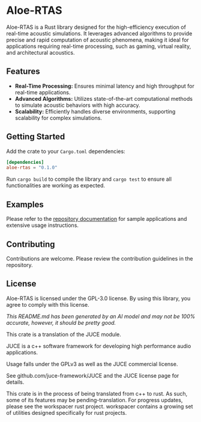 # Aloe-RTAS

Aloe-RTAS is a Rust library designed for the high-efficiency execution of real-time acoustic simulations. It leverages advanced algorithms to provide precise and rapid computation of acoustic phenomena, making it ideal for applications requiring real-time processing, such as gaming, virtual reality, and architectural acoustics.

## Features
- **Real-Time Processing:** Ensures minimal latency and high throughput for real-time applications.
- **Advanced Algorithms:** Utilizes state-of-the-art computational methods to simulate acoustic behaviors with high accuracy.
- **Scalability:** Efficiently handles diverse environments, supporting scalability for complex simulations.

## Getting Started
Add the crate to your `Cargo.toml` dependencies:
```toml
[dependencies]
aloe-rtas = "0.1.0"
```
Run `cargo build` to compile the library and `cargo test` to ensure all functionalities are working as expected.

## Examples
Please refer to the [repository documentation](https://github.com/klebs6/aloe-rs) for sample applications and extensive usage instructions.

## Contributing
Contributions are welcome. Please review the contribution guidelines in the repository.

## License
Aloe-RTAS is licensed under the GPL-3.0 license. By using this library, you agree to comply with this license.

*This README.md has been generated by an AI model and may not be 100% accurate, however, it should be pretty good.*

This crate is a translation of the JUCE module.

JUCE is a c++ software framework for developing high performance audio applications.

Usage falls under the GPLv3 as well as the JUCE commercial license.

See github.com/juce-framework/JUCE and the JUCE license page for details.

This crate is in the process of being translated from c++ to rust. As such, some of its features may be pending-translation. For progress updates, please see the workspacer rust project. workspacer contains a growing set of utilities designed specifically for rust projects.
